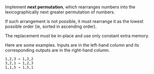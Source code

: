 Implement **next permutation**, which rearranges numbers into the lexicographically next greater permutation of numbers.

If such arrangement is not possible, it must rearrange it as the lowest possible order (ie, sorted in ascending order).

The replacement must be in-place and use only constant extra memory.

Here are some examples. Inputs are in the left-hand column and its corresponding outputs are in the right-hand column.

`1,2,3 → 1,3,2`<br>
`3,2,1 → 1,2,3`<br>
`1,1,5 → 1,5,1`<br>